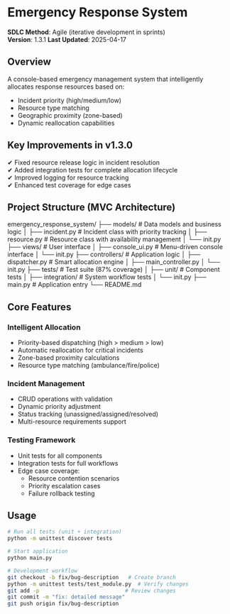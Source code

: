 # Emergency Response System  
**SDLC Method**: Agile (iterative development in sprints)  
**Version**: 1.3.1
**Last Updated**: 2025-04-17

## Overview  
A console-based emergency management system that intelligently allocates response resources based on:
- Incident priority (high/medium/low)
- Resource type matching
- Geographic proximity (zone-based)
- Dynamic reallocation capabilities

## Key Improvements in v1.3.0
✔ Fixed resource release logic in incident resolution  
✔ Added integration tests for complete allocation lifecycle  
✔ Improved logging for resource tracking  
✔ Enhanced test coverage for edge cases  

## Project Structure (MVC Architecture)

emergency_response_system/
├── models/ # Data models and business logic
│ ├── incident.py # Incident class with priority tracking
│ ├── resource.py # Resource class with availability management
│ └── init.py
├── views/ # User interface
│ ├── console_ui.py # Menu-driven console interface
│ └── init.py
├── controllers/ # Application logic
│ ├── dispatcher.py # Smart allocation engine
│ ├── main_controller.py
│ └── init.py
├── tests/ # Test suite (87% coverage)
│ ├── unit/ # Component tests
│ ├── integration/ # System workflow tests
│ └── init.py
├── main.py # Application entry
└── README.md


## Core Features
### Intelligent Allocation
- Priority-based dispatching (high > medium > low)
- Automatic reallocation for critical incidents
- Zone-based proximity calculations
- Resource type matching (ambulance/fire/police)

### Incident Management
- CRUD operations with validation
- Dynamic priority adjustment
- Status tracking (unassigned/assigned/resolved)
- Multi-resource requirements support

### Testing Framework
- Unit tests for all components
- Integration tests for full workflows
- Edge case coverage:
  - Resource contention scenarios
  - Priority escalation cases
  - Failure rollback testing

## Usage
```bash
# Run all tests (unit + integration)
python -m unittest discover tests

# Start application
python main.py

# Development workflow
git checkout -b fix/bug-description   # Create branch
python -m unittest tests/test_module.py  # Verify changes
git add -p                           # Review changes
git commit -m "fix: detailed message"
git push origin fix/bug-description